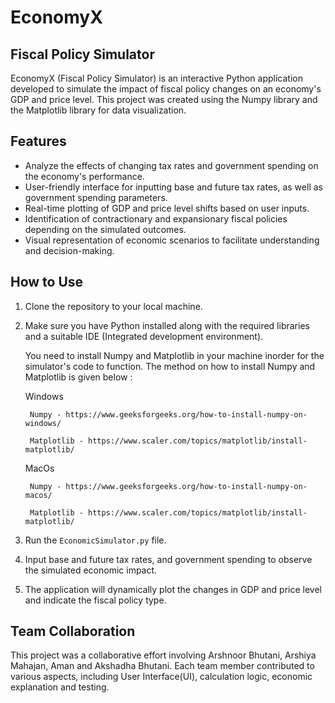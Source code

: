 # EconomyX

## Fiscal Policy Simulator

EconomyX (Fiscal Policy Simulator) is an interactive Python application developed to simulate the impact of fiscal policy changes on an economy's GDP and price level. This project was created using the Numpy library and the Matplotlib library for data visualization.

## Features

- Analyze the effects of changing tax rates and government spending on the economy's performance.
- User-friendly interface for inputting base and future tax rates, as well as government spending parameters.
- Real-time plotting of GDP and price level shifts based on user inputs.
- Identification of contractionary and expansionary fiscal policies depending on the simulated outcomes.
- Visual representation of economic scenarios to facilitate understanding and decision-making.

## How to Use

1. Clone the repository to your local machine.
2. Make sure you have Python installed along with the required libraries and a suitable IDE (Integrated development environment).

    You need to install Numpy and Matplotlib in your machine inorder for the simulator's code to function. The method on how to install Numpy and Matplotlib is given below :

    Windows

        Numpy - https://www.geeksforgeeks.org/how-to-install-numpy-on-windows/

        Matplotlib - https://www.scaler.com/topics/matplotlib/install-matplotlib/

    MacOs

        Numpy - https://www.geeksforgeeks.org/how-to-install-numpy-on-macos/

        Matplotlib - https://www.scaler.com/topics/matplotlib/install-matplotlib/

3. Run the `EconomicSimulator.py` file.
4. Input base and future tax rates, and government spending to observe the simulated economic impact.
5. The application will dynamically plot the changes in GDP and price level and indicate the fiscal policy type.

## Team Collaboration

This project was a collaborative effort involving Arshnoor Bhutani, Arshiya Mahajan, Aman and Akshadha Bhutani. Each team member contributed to various aspects, including User Interface(UI), calculation logic, economic explanation and testing.
